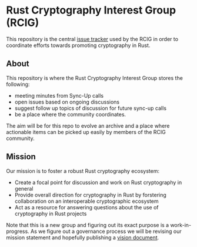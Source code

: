 # Rust Cryptography Interest Group (RCIG)
This repository is the central [issue tracker] used by the RCIG in order to
coordinate efforts towards promoting cryptography in Rust.

## About
This repository is where the Rust Cryptography Interest Group stores the following:

- meeting  minutes from Sync-Up calls
- open issues based on ongoing discussions
- suggest follow  up topics of discussion for future sync-up calls
- be a place where the community  coordinates. 

The aim will be for this repo to evolve an archive and a place where actionable items can be 
picked up easily by members of the RCIG community. 

## Mission
Our mission is to foster a robust Rust cryptography ecosystem:

- Create a focal point for discussion and work on Rust cryptography in general
- Provide overall direction for cryptography in Rust by forstering collaboration on an interoperable cryptographic ecosystem
- Act as a resource for answering questions about the use of cryptography in Rust projects

Note that this is a new group and figuring out its exact purpose is a work-in-progress.
As we figure out a governance process we will be revising our mission statement and
hopefully publishing a [vision document].

[issue tracker]: https://github.com/The-DevX-Initiative/RCIG_Coordination_Repo/issues
[vision document]: https://github.com/The-DevX-Initiative/RCIG_Coordination_Repo/issues/4
